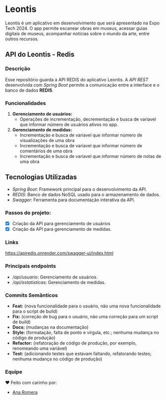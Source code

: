 # Leontis
Leontis é um aplicativo em desenvolvimento que será apresentado na Expo Tech 2024. O app permite escanear obras em museus, acessar guias digitais de museus, acompanhar notícias sobre o mundo da arte, entre outros recursos.

## API do Leontis - Redis

### Descrição
Esse repositório guarda a API REDIS do aplicativo Leontis. 
A *API REST* desenvolvida com *Spring Boot* permite a comunicação entre a interface e o banco de dados **REDIS**.


### Funcionalidades
1. **Gerenciamento de usuários:**
   - Operações de incrementação, decrementação e busca de variavel que informar número de usuários ativos no app.
2. **Gerenciamento de medidas:**
   - Incrementação e busca de variavel que informar número de visualizações de uma obra
   - Incrementação e busca de variavel que informar número de comentários de uma obra
   - Incrementação e busca de variavel que informar número de notas de uma obra

## Tecnologias Utilizadas
- *Spring Boot*: Framework principal para o desenvolvimento da API.
- *REDIS*: Banco de dados NoSQL usado para o armazenamento de dados.
- *Swagger*: Ferramenta para documentação interativa da API.

### Passos do projeto:
 - [x] Criação da API para gerenciamento de usuários
 - [X]  Criação da API para gerenciamento de medidas.

### Links 
https://apiredis.onrender.com/swagger-ui/index.html

### Principais endpoints
- */api/usuario*: Gerenciamento de usuários.
- */api/estatisticas*: Gerenciamento de medidas.
 ### Commits Semânticos 
 - **Feat:** (nova funcionalidade para o usuário, não uma nova funcionalidade para o script de build) 
 - **Fix:** (correção de bug para o usuário, não uma correção para um script de build)
 - **Docs:** (mudanças na documentação)
 - **Style:** (formatação, falta de ponto e vírgula, etc.; nenhuma mudança no código de produção)
 - **Refactor:** (refatoração de código de produção, por exemplo, renomeando uma variável) 
 - **Test:** (adicionando testes que estavam faltando, refatorando testes; nenhuma mudança no código de produção)
### Equipe
❤️ Feito com carinho por:
- [Ana Romera](https://github.com/anaBeatrizRomera)
